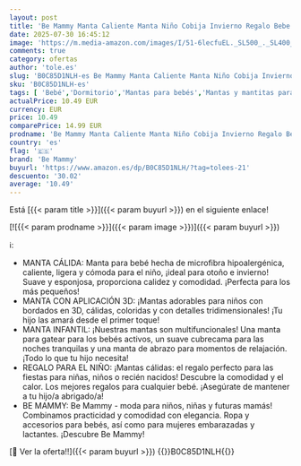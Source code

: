 ```yaml
---
layout: post
title: 'Be Mammy Manta Caliente Manta Niño Cobija Invierno Regalo Bebe Niña Baby Blanket BE20-168  Azul Pastel - Oso '
date: 2025-07-30 16:45:12
image: 'https://m.media-amazon.com/images/I/51-6lecfuEL._SL500_._SL400_.jpg'
comments: true
category: ofertas
author: 'tole.es'
slug: 'B0C85D1NLH-es Be Mammy Manta Caliente Manta Niño Cobija Invierno Regalo...'
sku: 'B0C85D1NLH-es'
tags: [ 'Bebé','Dormitorio','Mantas para bebés','Mantas y mantitas para bebés','Ropa de cama','be mammy','bebe','🇪🇸', ]
actualPrice: 10.49 EUR
currency: EUR
price: 10.49
comparePrice: 14.99 EUR
prodname: 'Be Mammy Manta Caliente Manta Niño Cobija Invierno Regalo Bebe Niña Baby Blanket BE20-168  Azul Pastel - Oso '
country: 'es'
flag: '🇪🇸'
brand: 'Be Mammy'
buyurl: 'https://www.amazon.es/dp/B0C85D1NLH/?tag=tolees-21'
descuento: '30.02'
average: '10.49'
---
```


Está [{{< param title >}}]({{< param buyurl >}}) en el siguiente enlace!

[![{{< param prodname >}}]({{< param image >}})]({{< param buyurl >}})

ℹ️:

- MANTA CÁLIDA: Manta para bebé hecha de microfibra hipoalergénica, caliente, ligera y cómoda para el niño, ¡ideal para otoño e invierno! Suave y esponjosa, proporciona calidez y comodidad. ¡Perfecta para los más pequeños!
- MANTA CON APLICACIÓN 3D: ¡Mantas adorables para niños con bordados en 3D, cálidas, coloridas y con detalles tridimensionales! ¡Tu hijo las amará desde el primer toque!
- MANTA INFANTIL: ¡Nuestras mantas son multifuncionales! Una manta para gatear para los bebés activos, un suave cubrecama para las noches tranquilas y una manta de abrazo para momentos de relajación. ¡Todo lo que tu hijo necesita!
- REGALO PARA EL NIÑO: ¡Mantas cálidas: el regalo perfecto para las fiestas para niñas, niños o recién nacidos! Descubre la comodidad y el calor. Los mejores regalos para cualquier bebé. ¡Asegúrate de mantener a tu hijo/a abrigado/a!
- BE MAMMY: Be Mammy - moda para niños, niñas y futuras mamás! Combinamos practicidad y comodidad con elegancia. Ropa y accesorios para bebés, así como para mujeres embarazadas y lactantes. ¡Descubre Be Mammy!

[🛒 Ver la oferta!!]({{< param buyurl >}})
{{<world>}}B0C85D1NLH{{</world>}}
